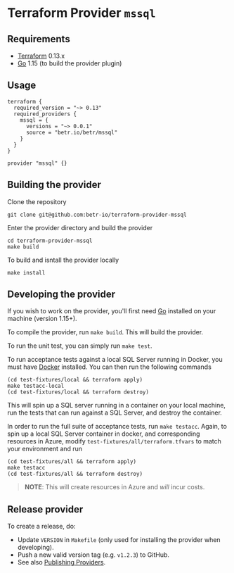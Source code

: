 # Terraform Provider `mssql`

## Requirements

- [Terraform](https://www.terraform.io/downloads.html) 0.13.x
- [Go](https://golang.org/doc/install) 1.15 (to build the provider plugin)

## Usage

```hcl
terraform {
  required_version = "~> 0.13"
  required_providers {
    mssql = {
      versions = "~> 0.0.1"
      source = "betr.io/betr/mssql"
    }
  }
}

provider "mssql" {}
```

## Building the provider

Clone the repository

```shell
git clone git@github.com:betr-io/terraform-provider-mssql
```

Enter the provider directory and build the provider

```shell
cd terraform-provider-mssql
make build
```

To build and isntall the provider locally

```shell
make install
```

## Developing the provider

If you wish to work on the provider, you'll first need [Go](https://www.golang.org) installed on your machine (version 1.15+).

To compile the provider, run `make build`. This will build the provider.

To run the unit test, you can simply run `make test`.

To run acceptance tests against a local SQL Server running in Docker, you must have [Docker](https://docs.docker.com/get-docker/) installed. You can then run the following commands

```shell
(cd test-fixtures/local && terraform apply)
make testacc-local
(cd test-fixtures/local && terraform destroy)
```

This will spin up a SQL server running in a container on your local machine, run the tests that can run against a SQL Server, and destroy the container.

In order to run the full suite of acceptance tests, run `make testacc`. Again, to spin up a local SQL Server container in docker, and corresponding resources in Azure, modify `test-fixtures/all/terraform.tfvars` to match your environment and run

```shell
(cd test-fixtures/all && terraform apply)
make testacc
(cd test-fixtures/all && terraform destroy)
```

> **NOTE**: This will create resources in Azure and _will_ incur costs.

## Release provider

To create a release, do:

- Update `VERSION` in `Makefile` (only used for installing the provider when developing).
- Push a new valid version tag (e.g. `v1.2.3`) to GitHub.
- See also [Publishing Providers](https://www.terraform.io/docs/registry/providers/publishing.html).
